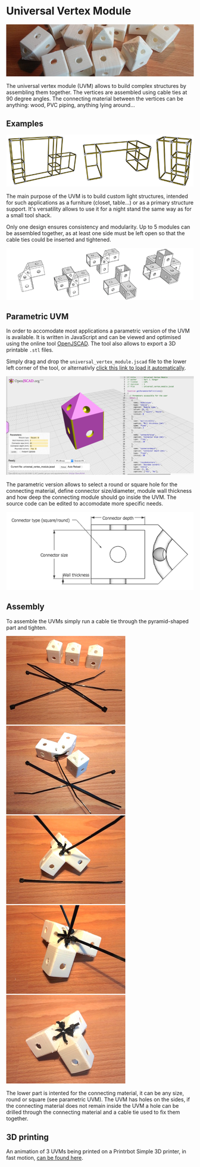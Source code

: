 # Universal Vertex Module

![Universal Vertex Module](images/universal_vertex_module.jpg)

The universal vertex module (UVM) allows to build complex structures by assembling them together. The vertices are assembled using cable ties at 90 degree angles. The connecting material between the vertices can be anything: wood, PVC piping, anything lying around...

## Examples

![Universal Vertex Module example structures](images/uvm_examples.png)

The main purpose of the UVM is to build custom light structures, intended for such applications as a furniture (closet, table...) or as a primary structure support. It's versatility allows to use it for a night stand the same way as for a small tool shack.

Only one design ensures consistency and modularity. Up to 5 modules can be assembled together, as at least one side must be left open so that the cable ties could be inserted and tightened.

![Universal Vertex Module possible configurations](images/uvm_configurations.png)

## Parametric UVM

In order to accomodate most applications a parametric version of the UVM is available. It is written in JavaScript and can be viewed and optimised using the online tool [OpenJSCAD](http://openjscad.org). The tool also allows to export a 3D printable `.stl` files.

Simply drag and drop the `universal_vertex_module.jscad` file to the lower left corner of the tool, or alternativly [click this link to load it automatically](http://openjscad.org/#universal_vertex_module.jscad).

![Parametric Universal Vertex Module using OpenJSCAD](images/openjscad.png)

The parametric version allows to select a round or square hole for the connecting material, define connector size/diameter, module wall thickness and how deep the connecting module should go inside the UVM. The source code can be edited to accomodate more specific needs.

![Universal Vertex Module parameters](images/uvm_parametric.png)

## Assembly

To assemble the UVMs simply run a cable tie through the pyramid-shaped part and tighten.

![Universal Vertex Module assembly, step 1](images/uvm_assembly_1.jpg)
![Universal Vertex Module assembly, step 2](images/uvm_assembly_2.jpg)
![Universal Vertex Module assembly, step 3](images/uvm_assembly_3.jpg)
![Universal Vertex Module assembly, step 4](images/uvm_assembly_4.jpg)
![Universal Vertex Module assembly, step 5](images/uvm_assembly_5.jpg)

The lower part is intented for the connecting material, it can be any size, round or square (see parametric UVM). The UVM has holes on the sides, if the connecting material does not remain inside the UVM a hole can be drilled through the connecting material and a cable tie used to fix them together.

## 3D printing

An animation of 3 UVMs being printed on a Printrbot Simple 3D printer, in fast motion, [can be found here](http://www.gfycat.com/InstructiveShabbyGrub).
